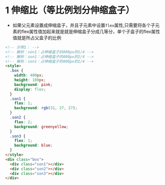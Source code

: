 # 1 伸缩比（等比例划分伸缩盒子）
+ 如果父元素设置成伸缩盒子，并且子元素中设置`flex`属性,只需要将各个子元素的flex属性值加起来就是就是伸缩盒子分成几等分，单个子盒子的flex属性值就是所占父盒子的比例
```html
<!-- 示例1： -->
<!-- 解析：son1：占伸缩盒子的400px的1/4 -->
<!-- 解析：son1：占伸缩盒子的400px的2/4 -->
<!-- 解析：son1：占伸缩盒子的400px的1/4 -->
<style>
  .box {
    width: 400px;
    height: 100px;
    background: pink;
    display: flex;
  }
  .son1 {
    flex: 1;
    background: rgb(31, 27, 27);
  }
  .son2 {
    flex: 2;
    background: greenyellow;
  }
  .son3 {
    flex: 1;
    background: blue;
  }
</style>
<div class="box">
  <div class="son1"></div>
  <div class="son2"></div>
  <div class="son3"></div>
</div>
```
